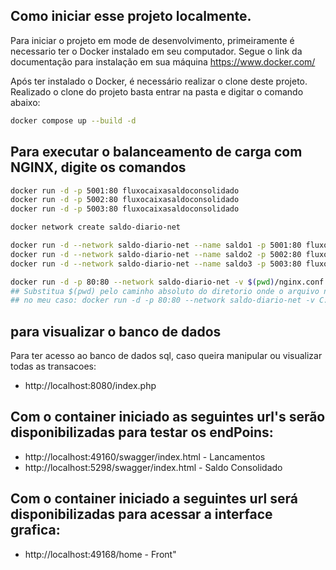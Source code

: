 ## Como iniciar esse projeto localmente.

Para iniciar o projeto em mode de desenvolvimento, primeiramente é necessario ter o Docker instalado em seu computador. 
Segue o link da documentação para instalação em sua máquina https://www.docker.com/ 

Após ter instalado o Docker, é necessário realizar o clone deste projeto.
Realizado o clone do projeto basta entrar na pasta e digitar o comando abaixo:

```bash
docker compose up --build -d
```

## Para executar o balanceamento de carga com NGINX, digite os comandos
```bash
docker run -d -p 5001:80 fluxocaixasaldoconsolidado
docker run -d -p 5002:80 fluxocaixasaldoconsolidado
docker run -d -p 5003:80 fluxocaixasaldoconsolidado

docker network create saldo-diario-net

docker run -d --network saldo-diario-net --name saldo1 -p 5001:80 fluxocaixasaldoconsolidado
docker run -d --network saldo-diario-net --name saldo2 -p 5002:80 fluxocaixasaldoconsolidado
docker run -d --network saldo-diario-net --name saldo3 -p 5003:80 fluxocaixasaldoconsolidado

docker run -d -p 80:80 --network saldo-diario-net -v $(pwd)/nginx.conf:/etc/nginx/nginx.conf:ro nginx
## Substitua $(pwd) pelo caminho absoluto do diretorio onde o arquivo nginx.conf esta localizado.
## no meu caso: docker run -d -p 80:80 --network saldo-diario-net -v C:/Users/Administrador/Documents/nginx.conf:/etc/nginx/nginx.conf:ro nginx
```

## para visualizar o banco de dados
Para ter acesso ao banco de dados sql, caso queira manipular ou visualizar todas as transacoes:
* http://localhost:8080/index.php



## Com o container iniciado as seguintes url's serão disponibilizadas para testar os endPoins:
* http://localhost:49160/swagger/index.html - Lancamentos
* http://localhost:5298/swagger/index.html - Saldo Consolidado

## Com o container iniciado a seguintes url será disponibilizadas para acessar a interface grafica:

* http://localhost:49168/home - Front"
